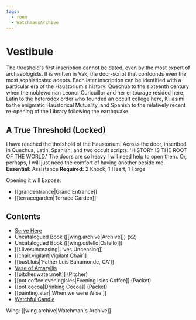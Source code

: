 ```yaml
---
tags:
  - room
  - WatchmansArchive
---
```

# Vestibule
The threshold's first inscription cannot be dated, even by the most expert of archaeologists. It is written in Vak, the door-script that confounds even the most sophisticated adepts. Each later inscription can be identified with a particular era of the Haustorium's history: Quechua to the sixteenth century when the noblewoman Leonor Curicuillor and her entourage resided here, Latin to the heterodox order who founded an occult college here, Killasimi to the enigmatic Haustorical Mutuality, and Spanish to the relatively recent re-opening of the Library following the earthquake.
## A True Threshold (Locked)
I have reached the threshold of the Haustorium. Across the door, inscribed in Quechua, Latin, Spanish, and two occult scripts: 'HISTORY IS THE ROOT OF THE WORLD.' The doors are so heavy I will need help to open them. Or, perhaps, I will just need the comfort of having another beside me.
**Essential:** Assistance
**Required:** 2 Knock, 1 Heart, 1 Forge

Opening it will Expose:
- [[grandentrance|Grand Entrance]]
- [[terracegarden|Terrace Garden]]
## Contents
- [Serve Here](https://uadaf.theevilroot.xyz/rowenarium/verb/station.serving.lodge)
- Uncatalogued Book ([[wing.archive|Archive]]) (x2)
- Uncatalogued Book ([[wing.ostello|Ostello]])
- [[t.livesunceasing|Lives Unceasing]]
- [[chair.vigilant|Vigilant Chair]]
- [[bust.luis|'Father Luis Bahamonde, CA']]
- [Vase of Amaryllis](https://uadaf.theevilroot.xyz/rowenarium/element/vase.amaryllis)
- [[pitcher.water.melt]] (Pitcher)
- [[pot.coffee.eveningisles|Evening Isles Coffee]] (Packet)
- [[pot.cocoa|Drinking Cocoa]] (Packet)
- [[painting.star|'When we were Wise']]
- [Watchful Candle](https://uadaf.theevilroot.xyz/rowenarium/element/candle.holdergold)

Wing: [[wing.archive|Watchman's Archive]]
